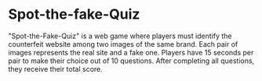 # Spot-the-fake-Quiz
"Spot-the-Fake-Quiz" is a web game where players must identify the counterfeit website among two images of the same brand. Each pair of images represents the real site and a fake one. Players have 15 seconds per pair to make their choice out of 10 questions. After completing all questions, they receive their total score.
